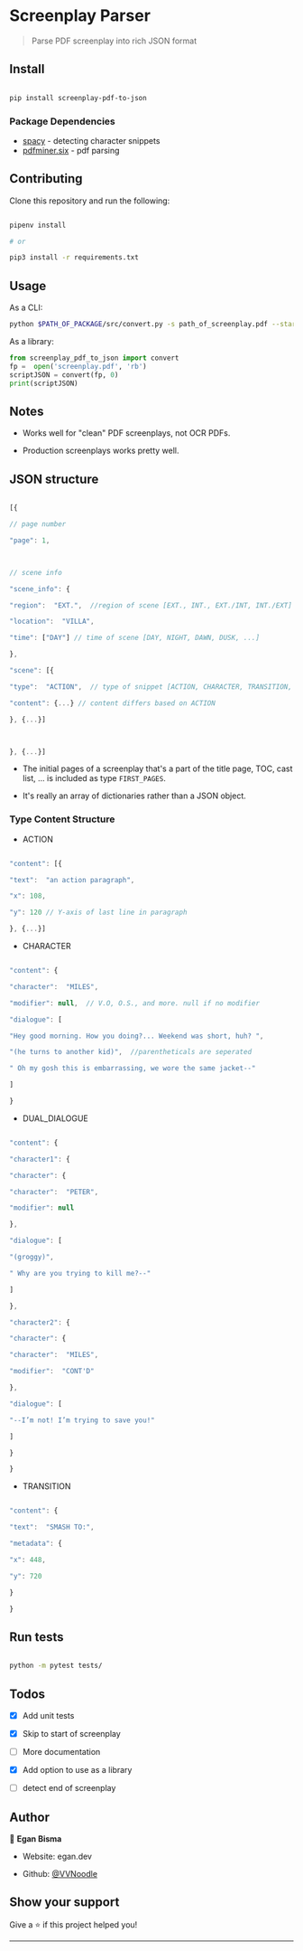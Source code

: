 # Screenplay Parser

> Parse PDF screenplay into rich JSON format

## Install

```sh

pip install screenplay-pdf-to-json

```

### Package Dependencies

- [spacy](https://github.com/explosion/spaCy) - detecting character snippets
- [pdfminer.six](https://github.com/pdfminer/pdfminer.six) - pdf parsing

## Contributing

Clone this repository and run the following:

```sh

pipenv install

# or

pip3 install -r requirements.txt

```

## Usage

As a CLI:

```sh
python $PATH_OF_PACKAGE/src/convert.py -s path_of_screenplay.pdf --start page_number_to_start_analyzing
```

As a library:

```python
from screenplay_pdf_to_json import convert
fp =  open('screenplay.pdf', 'rb')
scriptJSON = convert(fp, 0)
print(scriptJSON)
```

## Notes

- Works well for "clean" PDF screenplays, not OCR PDFs.

- Production screenplays works pretty well.

## JSON structure

```js

[{

// page number

"page": 1,



// scene info

"scene_info": {

"region":  "EXT.",  //region of scene [EXT., INT., EXT./INT, INT./EXT]

"location":  "VILLA",

"time": ["DAY"] // time of scene [DAY, NIGHT, DAWN, DUSK, ...]

},

"scene": [{

"type":  "ACTION",  // type of snippet [ACTION, CHARACTER, TRANSITION, DUAL_DIALOGUE]

"content": {...} // content differs based on ACTION

}, {...}]



}, {...}]

```

- The initial pages of a screenplay that's a part of the title page, TOC, cast list, ... is included as type `FIRST_PAGES`.

- It's really an array of dictionaries rather than a JSON object.

### Type Content Structure

- ACTION

```js

"content": [{

"text":  "an action paragraph",

"x": 108,

"y": 120 // Y-axis of last line in paragraph

}, {...}]

```

- CHARACTER

```js

"content": {

"character":  "MILES",

"modifier": null,  // V.O, O.S., and more. null if no modifier

"dialogue": [

"Hey good morning. How you doing?... Weekend was short, huh? ",

"(he turns to another kid)",  //parentheticals are seperated

" Oh my gosh this is embarrassing, we wore the same jacket--"

]

}

```

- DUAL_DIALOGUE

```js

"content": {

"character1": {

"character": {

"character":  "PETER",

"modifier": null

},

"dialogue": [

"(groggy)",

" Why are you trying to kill me?--"

]

},

"character2": {

"character": {

"character":  "MILES",

"modifier":  "CONT'D"

},

"dialogue": [

"--I’m not! I’m trying to save you!"

]

}

}

```

- TRANSITION

```js

"content": {

"text":  "SMASH TO:",

"metadata": {

"x": 448,

"y": 720

}

}

```

## Run tests

```sh

python -m pytest tests/

```

## Todos

- [x] Add unit tests

- [x] Skip to start of screenplay

- [ ] More documentation

- [x] Add option to use as a library

- [ ] detect end of screenplay

## Author

👤 **Egan Bisma**

- Website: egan.dev

- Github: [@VVNoodle](https://github.com/VVNoodle)

## Show your support

Give a ⭐️ if this project helped you!

---
